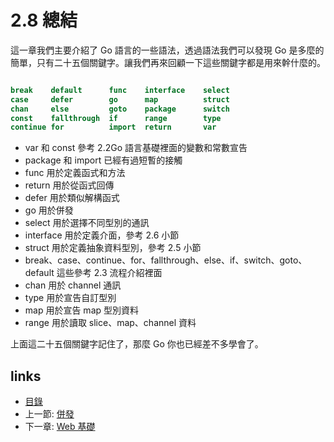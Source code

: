 # 2.8 總結

這一章我們主要介紹了 Go 語言的一些語法，透過語法我們可以發現 Go 是多麼的簡單，只有二十五個關鍵字。讓我們再來回顧一下這些關鍵字都是用來幹什麼的。
```Go

break    default      func    interface    select
case     defer        go      map          struct
chan     else         goto    package      switch
const    fallthrough  if      range        type
continue for          import  return       var
```
- var 和 const 參考 2.2Go 語言基礎裡面的變數和常數宣告
- package 和 import 已經有過短暫的接觸
- func 用於定義函式和方法
- return 用於從函式回傳
- defer 用於類似解構函式
- go 用於併發
- select 用於選擇不同型別的通訊
- interface 用於定義介面，參考 2.6 小節
- struct 用於定義抽象資料型別，參考 2.5 小節
- break、case、continue、for、fallthrough、else、if、switch、goto、default 這些參考 2.3 流程介紹裡面
- chan 用於 channel 通訊
- type 用於宣告自訂型別
- map 用於宣告 map 型別資料
- range 用於讀取 slice、map、channel 資料

上面這二十五個關鍵字記住了，那麼 Go 你也已經差不多學會了。

## links
   * [目錄](<preface.md>)
   * 上一節: [併發](<02.7.md>)
   * 下一章: [Web 基礎](<03.0.md>)
